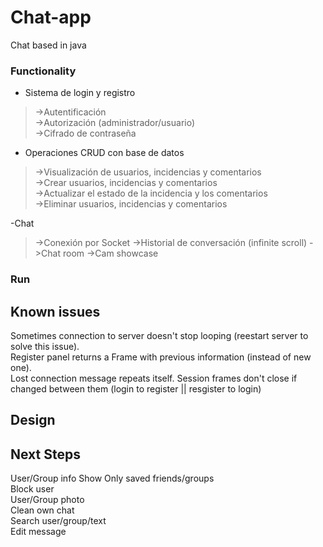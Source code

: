 # Chat-app
Chat based in java

### Functionality
- Sistema de login y registro  
>  ->Autentificación  
>  ->Autorización (administrador/usuario)  
>  ->Cifrado de contraseña  
    
- Operaciones CRUD con base de datos  
>  ->Visualización de usuarios, incidencias y comentarios  
>  ->Crear usuarios, incidencias y comentarios  
>  ->Actualizar el estado de la incidencia y los comentarios  
>  ->Eliminar usuarios, incidencias y comentarios  
  
-Chat
> ->Conexión por Socket
> ->Historial de conversación (infinite scroll)
> ->Chat room
> ->Cam showcase

### Run

## Known issues
Sometimes connection to server doesn't stop looping (reestart server to solve this issue).  
Register panel returns a Frame with previous information (instead of new one).  
Lost connection message repeats itself.
Session frames don't close if changed between them (login to register || resgister to login)
## Design

## Next Steps
User/Group info 
Show Only saved friends/groups  
Block user  
User/Group photo  
Clean own chat  
Search user/group/text  
Edit message

